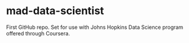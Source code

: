 mad-data-scientist
==================

First GitHub repo.  Set for use with Johns Hopkins Data Science program offered through Coursera.
